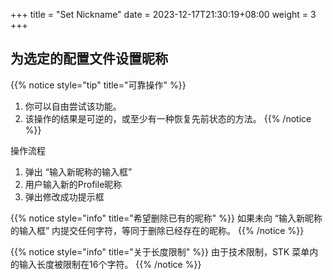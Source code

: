 +++
title = "Set Nickname"
date =  2023-12-17T21:30:19+08:00
weight = 3
+++

## 为选定的配置文件设置昵称

{{% notice style="tip" title="可靠操作" %}}
1. 你可以自由尝试该功能。
2. 该操作的结果是可逆的，或至少有一种恢复先前状态的方法。
{{% /notice %}}

操作流程

1. 弹出 “输入新昵称的输入框”
2. 用户输入新的Profile昵称
3. 弹出修改成功提示框

{{% notice style="info" title="希望删除已有的昵称" %}}
如果未向 “输入新昵称的输入框” 内提交任何字符，等同于删除已经存在的昵称。
{{% /notice %}}

{{% notice style="info" title="关于长度限制" %}}
由于技术限制，STK 菜单内的输入长度被限制在16个字符。
{{% /notice %}}
